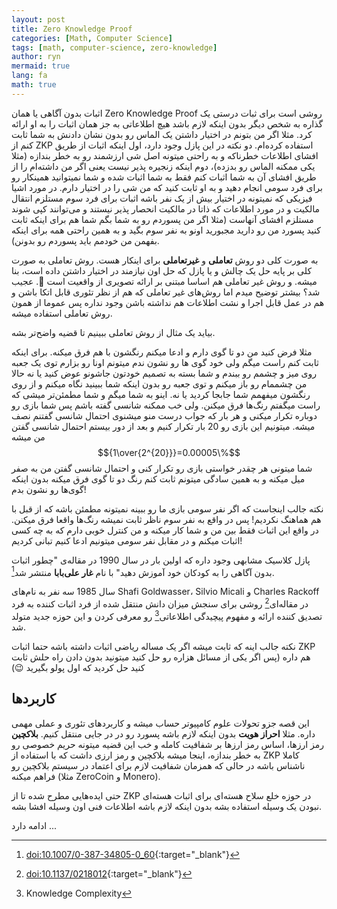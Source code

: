 ```yaml
---
layout: post
title: Zero Knowledge Proof
categories: [Math, Computer Science]
tags: [math, computer-science, zero-knowledge]
author: ryn
mermaid: true
lang: fa
math: true
---
```


اثبات بدون آگاهی یا همان Zero Knowledge Proof روشی است برای ثبات درستی یک گذاره به شخص دیگر بدون اینکه لازم باشد هیچ اطلاعاتی به جز همان اثبات را به او ارائه کرد. مثلا اگر من بتونم در اختیار داشتن یک الماس رو بدون نشان دادنش به شما ثابت کنم از ZKP استفاده کرده‌ام. دو نکته در این پازل وجود دارد، اول اینکه اثبات از طریق افشای اطلاعات خطرناکه و به راحتی میتونه اصل شی ارزشمند رو به خطر بندازه (مثلا یکی ممکنه الماس رو بدزده)، دوم اینکه زنجیره پذیر نیست یعنی اگر من داشته‌ام را از طریق افشای آن به شما اثبات کنم فقط به شما اثبات شده و شما نمیتوانید همینکار رو برای فرد سومی انجام دهید و به او ثابت کنید که من شی را در اختیار دارم. در مورد اشیا فیزیکی که نمیتونه در اختیار بیش از یک نفر باشه اثبات برای فرد سوم مستلزم انتقال مالکیت و در مورد اطلاعات که ذاتا در مالکیت انحصار پذیر نیستند و می‌توانند کپی شوند مستلزم افشای آنهاست (مثلا اگر من پسوردم رو به شما بگم شما هم برای اینکه ثابت کنید پسورد من رو دارید مجبورید اونو به نفر سوم بگید و به همین راحتی همه برای اینکه بفهمن من خودمم باید پسوردم رو بدونن).

به صورت کلی دو روش **تعاملی** و **غیرتعاملی** برای اینکار هست. روش تعاملی به صورت کلی بر پایه حل یک چالش و یا پازل که حل اون نیازمند در اختیار داشتن داده است، بنا میشه. و روش غیر تعاملی هم اساسا مبتنی بر ارائه تصویری از واقعیت است 🤔. عجیب شد؟ بیشتر توضیح میدم اما روش‌های غیر تعاملی که هم از نظر تئوری قابل اتکا باشن و هم در عمل قابل اجرا و نشت اطلاعات هم نداشته باشن وجود نداره پس عموما از همون روش تعاملی استفاده میشه.

بیاید یک مثال از روش تعاملی ببینیم تا قضیه واضح‌تر بشه.

مثلا فرض کنید من دو تا گوی دارم و ادعا میکنم رنگشون با هم فرق میکنه. برای اینکه ثابت کنم راست میگم ولی خود گوی ها رو نشون ندم میتونم اونا رو بزارم توی یک جعبه روی میز و چشمم رو ببندم و شما بسته به تصمیم خودتون جاشونو عوض کنید یا نه حالا من چشممام رو باز میکنم و توی جعبه رو بدون اینکه شما ببینید نگاه میکنم و از روی رنگشون میفهمم شما جابجا کردید یا نه. اینو به شما میگم و شما مطمئن‌تر میشی که راست میگفتم رنگ‌ها فرق میکنن. ولی خب ممکنه شانسی گفته باشم پس شما بازی رو دوباره تکرار میکنی و هر بار که جواب درست منو میشنوی احتمال شانسی گفتنم نصف میشه. میتونیم این بازی رو 20 بار تکرار کنیم و بعد از دور بیستم احتمال شانسی گفتن من میشه
$${1\over{2^{20}}}=0.00005\%$$
شما میتونی هر چقدر خواستی بازی رو تکرار کنی و احتمال شانسی گفتن من به صفر میل میکنه و به همین سادگی میتونم ثابت کنم رنگ دو تا گوی فرق میکنه بدون اینکه گوی‌ها رو نشون بدم!

نکته جالب اینجاست که اگر نفر سومی بازی ما رو ببینه نمیتونه مطمئن باشه که از قبل با هم هماهنگ نکردیم! پس در واقع به نفر سوم ناظر ثابت نمیشه رنگ‌ها واقعا فرق میکنن. در واقع این اثبات فقط بین من و شما کار میکنه و من کنترل خوبی دارم که به چه کسی اثبات میکنم و در مقابل نفر سومی میتونیم ادعا کنیم تبانی کردیم!

پازل کلاسیک مشابهی وجود داره که اولین بار در سال 1990 در مقاله‌ی "چطور اثبات بدون آگاهی را به کودکان خود آموزش دهید" با نام **غار علی‌بابا** منتشر شد[^1].

سال 1985  سه نفر به نام‌های Shafi Goldwasser، Silvio Micali و Charles Rackoff در مقاله‌ای[^2] روشی برای سنجش میزان دانش منتقل شده از فرد اثبات کننده به فرد تصدیق کننده ارائه و مفهوم پیچیدگی اطلاعاتی[^3] رو معرفی کردن و این حوزه جدید متولد شد.

نکته جالب اینه که ثابت میشه اگر یک مساله ریاضی اثبات داشته باشه حتما اثبات ZKP هم داره (پس اگر یکی از مسائل هزاره رو حل کنید میتونید بدون دادن راه حلش ثابت کنید حل کردید که اول پولو بگیرید 😉)


## کاربردها
این قصه جزو تحولات علوم کامپیوتر حساب میشه و کاربردهای تئوری و عملی مهمی داره. مثلا **احراز هویت** بدون اینکه لازم باشه پسورد رو در در جایی منتقل کنیم. **بلاکچین** رمز ارزها، اساس رمز ارزها بر شفافیت کامله و خب این قضیه میتونه حریم خصوصی رو به خطر بندازه، اینجا میشه بلاکچین و رمز ارزی داشت که با استفاده از ZKP کاملا ناشناس باشه در حالی که همزمان شفافیت لازم برای اعتماد در سیستم بلاکچین رو فراهم میکنه (مثلا ZeroCoin و Monero).

حتی ایده‌هایی مطرح شده تا از ZKP در حوزه خلع سلاح هسته‌ای برای اثبات هسته‌ای نبودن یک وسیله استفاده بشه بدون اینکه لازم باشه اطلاعات فنی اون وسیله افشا بشه.

ادامه دارد ...


[^1]: [doi:10.1007/0-387-34805-0_60](https://doi.org/10.1007%2F0-387-34805-0_60){:target="_blank"}
[^2]: [doi:10.1137/0218012](https://epubs.siam.org/doi/10.1137/0218012){:target="_blank"}
[^3]: Knowledge Complexity
